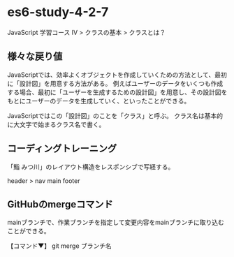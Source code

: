# es6-study-4-2-7
JavaScript 学習コース IV > クラスの基本 > クラスとは？

## 様々な戻り値
JavaScriptでは、効率よくオブジェクトを作成していくための方法として、最初に「設計図」を用意する方法がある。
例えばユーザーのデータをいくつも作成する場合、最初に「ユーザーを生成するための設計図」を用意し、その設計図をもとにユーザーのデータを生成していく、といったことができる。

JavaScriptではこの「設計図」のことを「クラス」と呼ぶ。
クラス名は基本的に大文字で始まるクラス名で書く。

## コーディングトレーニング
「鮨 みつ川」のレイアウト構造をレスポンシブで写経する。

header > nav
main
footer

## GitHubのmergeコマンド
mainブランチで、作業ブランチを指定して変更内容をmainブランチに取り込むことができる。

【コマンド▼】
git merge ブランチ名
